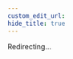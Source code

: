 ```yaml
---
custom_edit_url:
hide_title: true
---
```


Redirecting...

<head>
  <meta http-equiv="refresh" content="1; url=https://github.com/microsoft/rushstack/blob/master/apps/rush/UPGRADING.md" />
</head>

